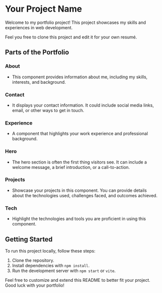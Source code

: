 # Your Project Name

Welcome to my portfolio project! This project showcases my skills and experiences in web development. 

Feel you free to clone this project and edit it for your own resumé.

## Parts of the Portfolio

### About
- This component provides information about me, including my skills, interests, and background.

### Contact
- It displays your contact information. It could include social media links, email, or other ways to get in touch.

### Experience
- A component that highlights your work experience and professional background.

### Hero
- The hero section is often the first thing visitors see. It can include a welcome message, a brief introduction, or a call-to-action.

### Projects
- Showcase your projects in this component. You can provide details about the technologies used, challenges faced, and outcomes achieved.

### Tech
- Highlight the technologies and tools you are proficient in using this component.

## Getting Started

To run this project locally, follow these steps:

1. Clone the repository.
2. Install dependencies with `npm install`.
3. Run the development server with `npm start` or `vite`.

Feel free to customize and extend this README to better fit your project. Good luck with your portfolio!
